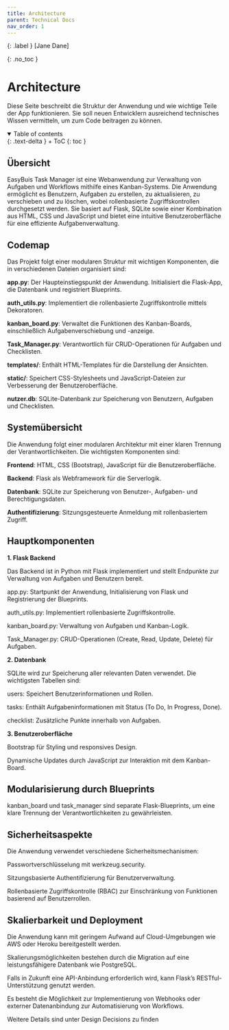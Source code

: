 ```yaml
---
title: Architecture
parent: Technical Docs
nav_order: 1
---
```


{: .label }
[Jane Dane]

{: .no_toc }
# Architecture
 Diese Seite beschreibt die Struktur der Anwendung und wie wichtige Teile der App funktionieren. Sie soll neuen Entwicklern ausreichend technisches Wissen vermitteln, um zum Code beitragen zu können.

<details open markdown="block">
{: .text-delta }
<summary>Table of contents</summary>
+ ToC
{: toc }
</details>

## Übersicht

EasyBuis Task Manager ist eine Webanwendung zur Verwaltung von Aufgaben und Workflows mithilfe eines Kanban-Systems. Die Anwendung ermöglicht es Benutzern, Aufgaben zu erstellen, zu aktualisieren, zu verschieben und zu löschen, wobei rollenbasierte Zugriffskontrollen durchgesetzt werden. Sie basiert auf Flask, SQLite sowie einer Kombination aus HTML, CSS und JavaScript und bietet eine intuitive Benutzeroberfläche für eine effiziente Aufgabenverwaltung.

## Codemap

Das Projekt folgt einer modularen Struktur mit wichtigen Komponenten, die in verschiedenen Dateien organisiert sind:

**app.py**: Der Haupteinstiegspunkt der Anwendung. Initialisiert die Flask-App, die Datenbank und registriert Blueprints.

**auth_utils.py**: Implementiert die rollenbasierte Zugriffskontrolle mittels Dekoratoren.

**kanban_board.py**: Verwaltet die Funktionen des Kanban-Boards, einschließlich Aufgabenverschiebung und -anzeige.

**Task_Manager.py**: Verantwortlich für CRUD-Operationen für Aufgaben und Checklisten.

**templates/**: Enthält HTML-Templates für die Darstellung der Ansichten.

**static/**: Speichert CSS-Stylesheets und JavaScript-Dateien zur Verbesserung der Benutzeroberfläche.

**nutzer.db**: SQLite-Datenbank zur Speicherung von Benutzern, Aufgaben und Checklisten.

## Systemübersicht

Die Anwendung folgt einer modularen Architektur mit einer klaren Trennung der Verantwortlichkeiten. Die wichtigsten Komponenten sind:

**Frontend**: HTML, CSS (Bootstrap), JavaScript für die Benutzeroberfläche.

**Backend**: Flask als Webframework für die Serverlogik.

**Datenbank**: SQLite zur Speicherung von Benutzer-, Aufgaben- und Berechtigungsdaten.

**Authentifizierung**: Sitzungsgesteuerte Anmeldung mit rollenbasiertem Zugriff.

## Hauptkomponenten

**1. Flask Backend**

Das Backend ist in Python mit Flask implementiert und stellt Endpunkte zur Verwaltung von Aufgaben und Benutzern bereit.

app.py: Startpunkt der Anwendung, Initialisierung von Flask und Registrierung der Blueprints.

auth_utils.py: Implementiert rollenbasierte Zugriffskontrolle.

kanban_board.py: Verwaltung von Aufgaben und Kanban-Logik.

Task_Manager.py: CRUD-Operationen  (Create, Read, Update, Delete) für Aufgaben.

**2. Datenbank**

SQLite wird zur Speicherung aller relevanten Daten verwendet. Die wichtigsten Tabellen sind:

users: Speichert Benutzerinformationen und Rollen.

tasks: Enthält Aufgabeninformationen mit Status (To Do, In Progress, Done).

checklist: Zusätzliche Punkte innerhalb von Aufgaben.

**3. Benutzeroberfläche**

Bootstrap für Styling und responsives Design.

Dynamische Updates durch JavaScript zur Interaktion mit dem Kanban-Board.

## Modularisierung durch Blueprints

kanban_board und task_manager sind separate Flask-Blueprints, um eine klare Trennung der Verantwortlichkeiten zu gewährleisten.


## Sicherheitsaspekte

Die Anwendung verwendet verschiedene Sicherheitsmechanismen:

Passwortverschlüsselung mit werkzeug.security.

Sitzungsbasierte Authentifizierung für Benutzerverwaltung.

Rollenbasierte Zugriffskontrolle (RBAC) zur Einschränkung von Funktionen basierend auf Benutzerrollen.


## Skalierbarkeit und Deployment

Die Anwendung kann mit geringem Aufwand auf Cloud-Umgebungen wie AWS oder Heroku bereitgestellt werden.

Skalierungsmöglichkeiten bestehen durch die Migration auf eine leistungsfähigere Datenbank wie PostgreSQL.

Falls in Zukunft eine API-Anbindung erforderlich wird, kann Flask’s RESTful-Unterstützung genutzt werden.

Es besteht die Möglichkeit zur Implementierung von Webhooks oder externer Datenanbindung zur Automatisierung von Workflows.


Weitere Details sind unter Design Decisions zu finden
